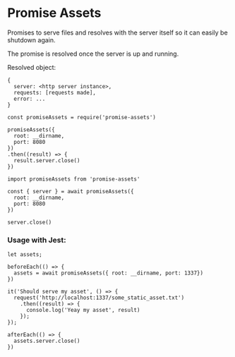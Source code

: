 # Promise Assets

Promises to serve files and resolves with the server itself so it can easily be shutdown again.

The promise is resolved once the server is up and running.

Resolved object:
```JS
{
  server: <http server instance>,
  requests: [requests made],
  error: ...
}
```

```JS
const promiseAssets = require('promise-assets')

promiseAssets({
  root: __dirname,
  port: 8080
})
.then((result) => {
  result.server.close()
})
```

```JS
import promiseAssets from 'promise-assets'

const { server } = await promiseAssets({
  root: __dirname,
  port: 8080
})

server.close()
```

### Usage with Jest:

```JS
let assets;

beforeEach(() => {
  assets = await promiseAssets({ root: __dirname, port: 1337})
})

it('Should serve my asset', () => {
  request('http://localhost:1337/some_static_asset.txt')
    .then((result) => {
      console.log('Yeay my asset', result)
    });
});

afterEach(() => {
  assets.server.close()
})
```
